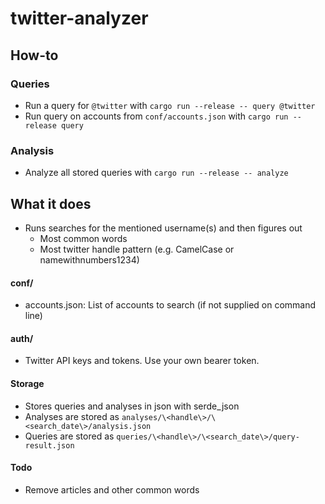 # twitter-analyzer

## How-to
### Queries
- Run a query for `@twitter` with `cargo run --release -- query @twitter`
- Run query on accounts from `conf/accounts.json` with `cargo run --release query`
### Analysis
- Analyze all stored queries with `cargo run --release -- analyze`

## What it does
- Runs searches for the mentioned username(s) and then figures out
  - Most common words  
  - Most twitter handle pattern (e.g. CamelCase or namewithnumbers1234)

#### conf/
- accounts.json: List of accounts to search (if not supplied on command line)

#### auth/
- Twitter API keys and tokens. Use your own bearer token.

#### Storage
- Stores queries and analyses in json with serde_json
- Analyses are stored as `analyses/\<handle\>/\<search_date\>/analysis.json`
- Queries are stored as `queries/\<handle\>/\<search_date\>/query-result.json`


#### Todo
- Remove articles and other common words